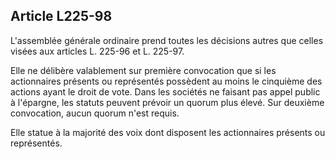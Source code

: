 Article L225-98
----
L'assemblée générale ordinaire prend toutes les décisions autres que celles
visées aux articles L. 225-96 et L. 225-97.

Elle ne délibère valablement sur première convocation que si les actionnaires
présents ou représentés possèdent au moins le cinquième des actions ayant le
droit de vote. Dans les sociétés ne faisant pas appel public à l'épargne, les
statuts peuvent prévoir un quorum plus élevé. Sur deuxième convocation, aucun
quorum n'est requis.

Elle statue à la majorité des voix dont disposent les actionnaires présents ou
représentés.
